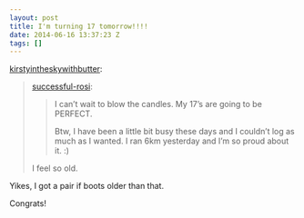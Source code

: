 ```yaml
---
layout: post
title: I'm turning 17 tomorrow!!!!
date: 2014-06-16 13:37:23 Z
tags: []
---
```

[kirstyintheskywithbutter](http://kirstyintheskywithbutter.tumblr.com/post/88955466909/im-turning-17-tomorrow):

> [successful-rosi](http://successful-rosi.tumblr.com/post/88955358157/im-turning-17-tomorrow):
> 
> > I can’t wait to blow the candles. My 17’s are going to be PERFECT.
> > 
> > Btw, I have been a little bit busy these days and I couldn’t log as much as I wanted. I ran 6km yesterday and I’m so proud about it. :)
> 
> I feel so old.

Yikes, I got a pair if boots older than that.

Congrats!

